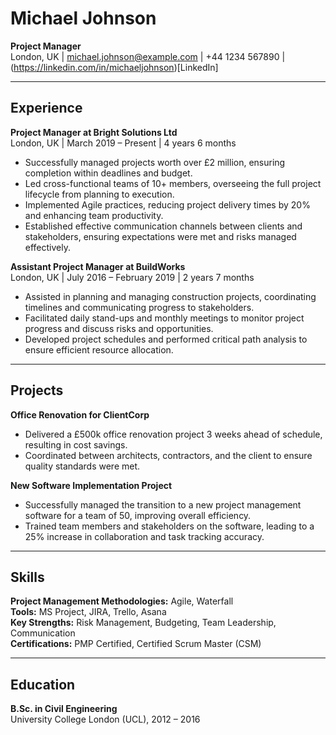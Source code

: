 # Michael Johnson
**Project Manager**  
London, UK | michael.johnson@example.com | +44 1234 567890 | (https://linkedin.com/in/michaeljohnson)[LinkedIn]

---

## Experience

**Project Manager at Bright Solutions Ltd**  
London, UK | March 2019 – Present | 4 years 6 months

- Successfully managed projects worth over £2 million, ensuring completion within deadlines and budget.
- Led cross-functional teams of 10+ members, overseeing the full project lifecycle from planning to execution.
- Implemented Agile practices, reducing project delivery times by 20% and enhancing team productivity.
- Established effective communication channels between clients and stakeholders, ensuring expectations were met and risks managed effectively.

**Assistant Project Manager at BuildWorks**  
London, UK | July 2016 – February 2019 | 2 years 7 months

- Assisted in planning and managing construction projects, coordinating timelines and communicating progress to stakeholders.
- Facilitated daily stand-ups and monthly meetings to monitor project progress and discuss risks and opportunities.
- Developed project schedules and performed critical path analysis to ensure efficient resource allocation.

---

## Projects

**Office Renovation for ClientCorp**
- Delivered a £500k office renovation project 3 weeks ahead of schedule, resulting in cost savings.
- Coordinated between architects, contractors, and the client to ensure quality standards were met.

**New Software Implementation Project**
- Successfully managed the transition to a new project management software for a team of 50, improving overall efficiency.
- Trained team members and stakeholders on the software, leading to a 25% increase in collaboration and task tracking accuracy.

---

## Skills

**Project Management Methodologies:** Agile, Waterfall  
**Tools:** MS Project, JIRA, Trello, Asana  
**Key Strengths:** Risk Management, Budgeting, Team Leadership, Communication  
**Certifications:** PMP Certified, Certified Scrum Master (CSM)

---

## Education

**B.Sc. in Civil Engineering**  
University College London (UCL), 2012 – 2016